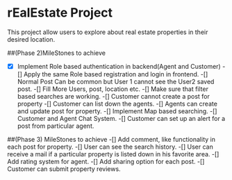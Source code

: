 # rEalEstate Project
This project allow users to explore about real estate properties in their desired location.

##(Phase 2)MileStones to achieve
-[X] Implement Role based authentication in backend(Agent and Customer)
-[] Apply the same Role based registration and login in frontend.
-[] Normal Post Can be common but User 1 cannot see the User2 saved post.
-[] Fill More Users, post, location etc.
-[] Make sure that filter based searches are working.
-[] Customer cannot create a post for property
-[] Customer can list down the agents.
-[] Agents can create and update post for property.
-[] Implement Map based searching.
-[] Customer and Agent Chat System.
-[] Customer can set up an alert for a post from particular agent.

##(Phase 3) MileStones to achieve
-[] Add comment, like functionality in each post for property.
-[] User can see the search history.
-[] User can receive a mail if a particular property is listed down in his favorite area.
-[] Add rating system for agent.
-[] Add sharing option for each post.
-[] Customer can submit property reviews.
